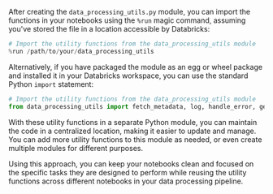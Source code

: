 After creating the `data_processing_utils.py` module, you can import the functions in your notebooks using the `%run` magic command, assuming you've stored the file in a location accessible by Databricks:

```python
# Import the utility functions from the data_processing_utils module
%run /path/to/your/data_processing_utils
```

Alternatively, if you have packaged the module as an egg or wheel package and installed it in your Databricks workspace, you can use the standard Python `import` statement:

```python
# Import the utility functions from the data_processing_utils module
from data_processing_utils import fetch_metadata, log, handle_error, generate_dataframe
```

With these utility functions in a separate Python module, you can maintain the code in a centralized location, making it easier to update and manage. You can add more utility functions to this module as needed, or even create multiple modules for different purposes.

Using this approach, you can keep your notebooks clean and focused on the specific tasks they are designed to perform while reusing the utility functions across different notebooks in your data processing pipeline.

